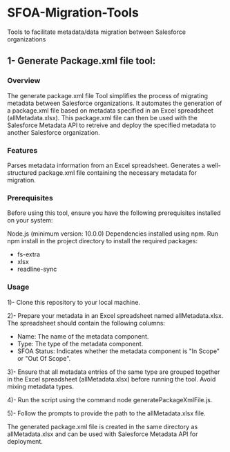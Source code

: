# SFOA-Migration-Tools
Tools to facilitate metadata/data migration between  Salesforce organizations

## 1- Generate Package.xml file tool:

### Overview
The generate package.xml file Tool simplifies the process of migrating metadata between Salesforce organizations. It automates the generation of a package.xml file based on metadata specified in an Excel spreadsheet (allMetadata.xlsx). This package.xml file can then be used with the Salesforce Metadata API to retreive and deploy the specified metadata to another Salesforce organization.

### Features
Parses metadata information from an Excel spreadsheet.
Generates a well-structured package.xml file containing the necessary metadata for migration.

### Prerequisites
Before using this tool, ensure you have the following prerequisites installed on your system:

Node.js (minimum version: 10.0.0)
Dependencies installed using npm. Run npm install in the project directory to install the required packages:
- fs-extra
- xlsx
- readline-sync

### Usage
1)- Clone this repository to your local machine.

2)- Prepare your metadata in an Excel spreadsheet named allMetadata.xlsx. The spreadsheet should contain the following columns:

- Name: The name of the metadata component.
- Type: The type of the metadata component.
- SFOA Status: Indicates whether the metadata component is "In Scope" or "Out Of Scope".

3)- Ensure that all metadata entries of the same type are grouped together in the Excel spreadsheet (allMetadata.xlsx) before running the tool. Avoid mixing metadata types.

4)- Run the script using the command node generatePackageXmlFile.js.

5)- Follow the prompts to provide the path to the allMetadata.xlsx file.

The generated package.xml file is created in the same directory as allMetadata.xlsx and can be used with Salesforce Metadata API for deployment.

